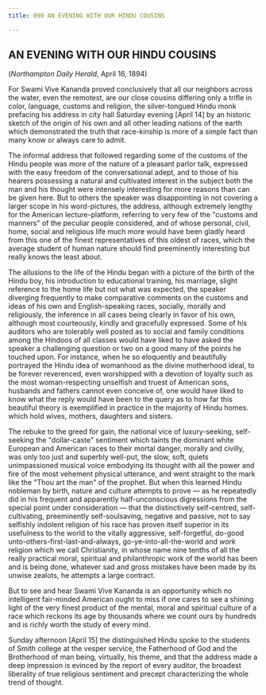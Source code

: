 ```yaml
---
title: 090 AN EVENING WITH OUR HINDU COUSINS

---
```

  

## AN EVENING WITH OUR HINDU COUSINS

(*Northampton Daily Herald*, April 16, 1894)

For Swami Vive Kananda proved conclusively that all our neighbors across
the water, even the remotest, are our close cousins differing only a
trifle in color, language, customs and religion, the silver-tongued
Hindu monk prefacing his address in city hall Saturday evening \[April
14\] by an historic sketch of the origin of his own and all other
leading nations of the earth which demonstrated the truth that
race-kinship is more of a simple fact than many know or always care to
admit.

The informal address that followed regarding some of the customs of the
Hindu people was more of the nature of a pleasant parlor talk, expressed
with the easy freedom of the conversational adept, and to those of his
hearers possessing a natural and cultivated interest in the subject both
the man and his thought were intensely interesting for more reasons than
can be given here. But to others the speaker was disappointing in not
covering a larger scope in his word-pictures, the address, although
extremely lengthy for the American lecture-platform, referring to very
few of the "customs and manners" of the peculiar people considered, and
of whose personal, civil, home, social and religious life much more
would have been gladly heard from this one of the finest representatives
of this oldest of races, which the average student of human nature
should find preeminently interesting but really knows the least about.

The allusions to the life of the Hindu began with a picture of the birth
of the Hindu boy, his introduction to educational training, his
marriage, slight reference to the home life but not what was expected,
the speaker diverging frequently to make comparative comments on the
customs and ideas of his own and English-speaking races, socially,
morally and religiously, the inference in all cases being clearly in
favor of his own, although most courteously, kindly and gracefully
expressed. Some of his auditors who are tolerably well posted as to
social and family conditions among the Hindoos of all classes would have
liked to have asked the speaker a challenging question or two on a good
many of the points he touched upon. For instance, when he so eloquently
and beautifully portrayed the Hindu idea of womanhood as the divine
motherhood ideal, to be forever reverenced, even worshipped with a
devotion of loyalty such as the most woman-respecting unselfish and
truest of American sons, husbands and fathers cannot even conceive of,
one would have liked to know what the reply would have been to the query
as to how far this beautiful theory is exemplified in practice in the
majority of Hindu homes. which hold wives, mothers, daughters and
sisters.

The rebuke to the greed for gain, the national vice of luxury-seeking,
self-seeking the "dollar-caste" sentiment which taints the dominant
white European and American races to their mortal danger, morally and
civilly, was only too just and superbly well-put, the slow, soft, quiets
unimpassioned musical voice embodying its thought with all the power and
fire of the most vehement physical utterance, and went straight to the
mark like the "Thou art the man" of the prophet. But when this learned
Hindu nobleman by birth, nature and culture attempts to prove — as he
repeatedly did in his frequent and apparently half-unconscious
digressions from the special point under consideration — that the
distinctively self-centred, self-cultivating, preeminently
self-soulsaving, negative and passive, not to say selfishly indolent
religion of his race has proven itself superior in its usefulness to the
world to the vitally aggressive, self-forgetful, do-good
unto-others-first-last-and-always, go-ye-into-all-the-world and *work*
religion which we call Christianity, in whose name nine tenths of all
the really practical moral, spiritual and philanthropic work of the
world has been and is being done, whatever sad and gross mistakes have
been made by its unwise zealots, he attempts a large contract.

But to see and hear Swami Vive Kananda is an opportunity which no
intelligent fair-minded American ought to miss if one cares to see a
shining light of the very finest product of the mental, moral and
spiritual culture of a race which reckons its age by thousands where we
count ours by hundreds and is richly worth the study of every mind.

Sunday afternoon \[April 15\] the distinguished Hindu spoke to the
students of Smith college at the vesper service, the Fatherhood of God
and the Brotherhood of man being, virtually, his theme, and that the
address made a deep impression is evinced by the report of every
auditor, the broadest liberality of true religious sentiment and precept
characterizing the whole trend of thought.